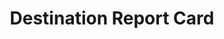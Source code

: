---
content-type: "api-structure"
key: "report-card-object"

title: "Destination Report Card"
description: "{{ api.data-structures.report-cards.destination.description }}"

object-attributes:
  - name: "current_step"
    type: "integer"
    description: "The index (in the `steps` array) of the current step needed to configure the destination."

  - name: "steps"
    type: "array"
    description: "A sequential list of [Connection Step objects]({{ api.data-structures.connection-steps.section }}) required to complete configuration for the connection type."

  - name: "type"
    type: "string"
    description: "The destination connection type. Ex: `postgres` or `redshift`"

examples:
  - code: |
      {
         "report_card":{
            "type":"postgres",
            "current_step":1,
            "steps":[
               {
                  "type":"form",
                  "properties":[
                     {
                        "name":"database",
                        "is_required":true,
                        "provided":true,
                        "is_credential":false,
                        "system_provided":false,
                        "json_schema":{
                           "type":"string"
                        }
                     },
                     {
                        "name":"encryption_host",
                        "is_required":false,
                        "provided":false,
                        "is_credential":false,
                        "system_provided":false,
                        "json_schema":{
                           "anyOf":[
                              {
                                 "type":"string",
                                 "format":"ipv4"
                              },
                              {
                                 "type":"string",
                                 "format":"ipv6"
                              },
                              {
                                 "type":"string",
                                 "format":"hostname"
                              }
                           ]
                        }
                     },
                     {
                        "name":"encryption_port",
                        "is_required":false,
                        "provided":false,
                        "is_credential":false,
                        "system_provided":false,
                        "json_schema":{
                           "type":"integer"
                        }
                     },
                     {
                        "name":"encryption_type",
                        "is_required":true,
                        "provided":false,
                        "is_credential":false,
                        "system_provided":false,
                        "json_schema":{
                           "type":"string",
                           "pattern":"^(ssh|none)$"
                        }
                     },
                     {
                        "name":"encryption_username",
                        "is_required":false,
                        "provided":false,
                        "is_credential":false,
                        "system_provided":false,
                        "json_schema":{
                           "type":"string"
                        }
                     },
                     {
                        "name":"host",
                        "is_required":true,
                        "provided":true,
                        "is_credential":false,
                        "system_provided":false,
                        "json_schema":{
                           "anyOf":[
                              {
                                 "type":"string",
                                 "format":"ipv4"
                              },
                              {
                                 "type":"string",
                                 "format":"ipv6"
                              },
                              {
                                 "type":"string",
                                 "format":"hostname"
                              }
                           ]
                        }
                     },
                     {
                        "name":"password",
                        "is_required":true,
                        "provided":true,
                        "is_credential":true,
                        "system_provided":false,
                        "json_schema":{
                           "type":"string"
                        }
                     },
                     {
                        "name":"port",
                        "is_required":true,
                        "provided":true,
                        "is_credential":false,
                        "system_provided":false,
                        "json_schema":{
                           "type":"integer"
                        }
                     },
                     {
                        "name":"ssl",
                        "is_required":false,
                        "provided":false,
                        "is_credential":false,
                        "system_provided":false,
                        "json_schema":{
                           "type":"boolean"
                        }
                     },
                     {
                        "name":"sslrootcert",
                        "is_required":false,
                        "provided":false,
                        "is_credential":false,
                        "system_provided":false,
                        "json_schema":{
                           "type":"string"
                        }
                     },
                     {
                        "name":"username",
                        "is_required":true,
                        "provided":true,
                        "is_credential":false,
                        "system_provided":false,
                        "json_schema":{
                           "type":"string",
                           "pattern":"^[a-z][-a-z0-9_]*$"
                        }
                     }
                  ]
               },
               {
                  "type":"fully_configured",
                  "properties":[

                  ]
               }
            ]
         }
      }
---